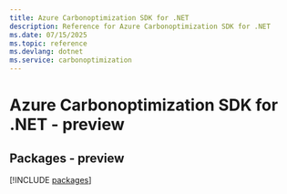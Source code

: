 ```yaml
---
title: Azure Carbonoptimization SDK for .NET
description: Reference for Azure Carbonoptimization SDK for .NET
ms.date: 07/15/2025
ms.topic: reference
ms.devlang: dotnet
ms.service: carbonoptimization
---
```

# Azure Carbonoptimization SDK for .NET - preview
## Packages - preview
[!INCLUDE [packages](carbonoptimization-index.md)]